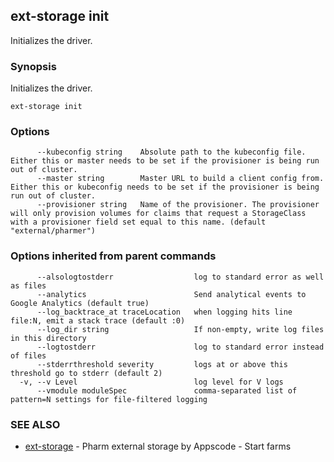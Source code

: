 ## ext-storage init

Initializes the driver.

### Synopsis


Initializes the driver.

```
ext-storage init
```

### Options

```
      --kubeconfig string    Absolute path to the kubeconfig file. Either this or master needs to be set if the provisioner is being run out of cluster.
      --master string        Master URL to build a client config from. Either this or kubeconfig needs to be set if the provisioner is being run out of cluster.
      --provisioner string   Name of the provisioner. The provisioner will only provision volumes for claims that request a StorageClass with a provisioner field set equal to this name. (default "external/pharmer")
```

### Options inherited from parent commands

```
      --alsologtostderr                  log to standard error as well as files
      --analytics                        Send analytical events to Google Analytics (default true)
      --log_backtrace_at traceLocation   when logging hits line file:N, emit a stack trace (default :0)
      --log_dir string                   If non-empty, write log files in this directory
      --logtostderr                      log to standard error instead of files
      --stderrthreshold severity         logs at or above this threshold go to stderr (default 2)
  -v, --v Level                          log level for V logs
      --vmodule moduleSpec               comma-separated list of pattern=N settings for file-filtered logging
```

### SEE ALSO
* [ext-storage](ext-storage.md)	 - Pharm external storage by Appscode - Start farms

